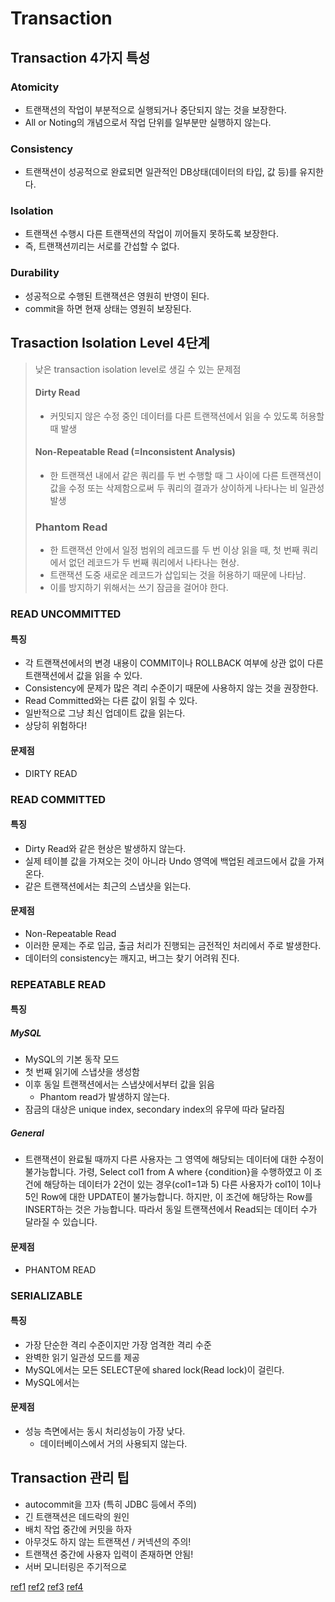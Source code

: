 # Transaction

## Transaction 4가지 특성

### Atomicity

- 트랜잭션의 작업이 부분적으로 실행되거나 중단되지 않는 것을 보장한다.
- All or Noting의 개념으로서 작업 단위를 일부분만 실행하지 않는다.

### Consistency

- 트랜잭션이 성공적으로 완료되면 일관적인 DB상태(데이터의 타입, 값 등)를 유지한다.

### Isolation

- 트랜잭션 수행시 다른 트랜잭션의 작업이 끼어들지 못하도록 보장한다.
- 즉, 트랜잭션끼리는 서로를 간섭할 수 없다.

### Durability

- 성공적으로 수행된 트랜잭션은 영원히 반영이 된다.
- commit을 하면 현재 상태는 영원히 보장된다.

## Trasaction Isolation Level 4단계

> 낮은 transaction isolation level로 생길 수 있는 문제점
> #### Dirty Read
> - 커밋되지 않은 수정 중인 데이터를 다른 트랜잭션에서 읽을 수 있도록 허용할 때 발생
> #### Non-Repeatable Read (=Inconsistent Analysis)
> - 한 트랜잭션 내에서 같은 쿼리를 두 번 수행할 때 그 사이에 다른 트랜잭션이 값을 수정 또는 삭제함으로써 두 쿼리의 결과가 상이하게 나타나는 비 일관성 발생
> ### Phantom Read
> - 한 트랜잭션 안에서 일정 범위의 레코드를 두 번 이상 읽을 때, 첫 번째 쿼리에서 없던 레코드가 두 번째 쿼리에서 나타나는 현상.
> - 트랜잭션 도중 새로운 레코드가 삽입되는 것을 허용하기 때문에 나타남.
> - 이를 방지하기 위해서는 쓰기 잠금을 걸어야 한다.

### READ UNCOMMITTED

#### 특징
- 각 트랜잭션에서의 변경 내용이 COMMIT이나 ROLLBACK 여부에 상관 없이 다른 트랜잭션에서 값을 읽을 수 있다.
- Consistency에 문제가 많은 격리 수준이기 때문에 사용하지 않는 것을 권장한다.
- Read Committed와는 다른 값이 읽힐 수 있다.
- 일반적으로 그냥 최신 업데이트 값을 읽는다.
- 상당히 위험하다!

#### 문제점
- DIRTY READ

### READ COMMITTED

#### 특징
- Dirty Read와 같은 현상은 발생하지 않는다.
- 실제 테이블 값을 가져오는 것이 아니라 Undo 영역에 백업된 레코드에서 값을 가져온다.
- 같은 트랜잭션에서는 최근의 스냅샷을 읽는다.

#### 문제점
- Non-Repeatable Read
- 이러한 문제는 주로 입금, 출금 처리가 진행되는 금전적인 처리에서 주로 발생한다.
- 데이터의 consistency는 깨지고, 버그는 찾기 어려워 진다.

### REPEATABLE READ

#### 특징

##### MySQL
- MySQL의 기본 동작 모드
- 첫 번째 읽기에 스냅샷을 생성함
- 이후 동일 트랜잭션에서는 스냅샷에서부터 값을 읽음
	- Phantom read가 발생하지 않는다.
- 잠금의 대상은 unique index, secondary index의 유무에 따라 달라짐

##### General
- 트랜잭션이 완료될 때까지 다른 사용자는 그 영역에 해당되는 데이터에 대한 수정이 불가능합니다. 가령, Select col1 from A where {condition}을 수행하였고 이 조건에 해당하는 데이터가 2건이 있는 경우(col1=1과 5) 다른 사용자가 col1이 1이나 5인 Row에 대한 UPDATE이 불가능합니다. 하지만, 이 조건에 해당하는 Row를 INSERT하는 것은 가능합니다. 따라서 동일 트랜잭션에서 Read되는 데이터 수가 달라질 수 있습니다.

#### 문제점
- PHANTOM READ

### SERIALIZABLE

#### 특징
- 가장 단순한 격리 수준이지만 가장 엄격한 격리 수준
- 완벽한 읽기 일관성 모드를 제공
- MySQL에서는 모든 SELECT문에 shared lock(Read lock)이 걸린다.
- MySQL에서는 

#### 문제점

- 성능 측면에서는 동시 처리성능이 가장 낮다.
	- 데이터베이스에서 거의 사용되지 않는다.


## Transaction 관리 팁

- autocommit을 끄자 (특히 JDBC 등에서 주의)
- 긴 트랜잭션은 데드락의 원인
- 배치 작업 중간에 커밋을 하자
- 아무것도 하지 않는 트랜잭션 / 커넥션의 주의!
- 트랜잭션 중간에 사용자 입력이 존재하면 안됨!
- 서버 모니터링은 주기적으로

[ref1](https://nesoy.github.io/articles/2019-05/Database-Transaction-isolation)
[ref2](https://victorydntmd.tistory.com/129)
[ref3](http://egloos.zum.com/ljlave/v/1530887)
[ref4](https://effectivesquid.tistory.com/entry/%EB%8D%B0%EC%9D%B4%ED%84%B0%EB%B2%A0%EC%9D%B4%EC%8A%A4-Isolation-Level)